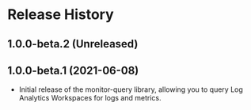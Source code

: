 # Release History

## 1.0.0-beta.2 (Unreleased)


## 1.0.0-beta.1 (2021-06-08)

- Initial release of the monitor-query library, allowing you to query Log Analytics Workspaces
  for logs and metrics.
